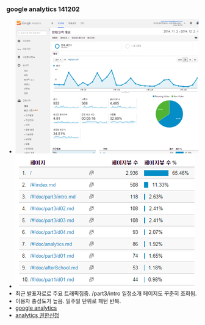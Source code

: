 
### google analytics 141202
- ![google analytics](/doc/img/analytics141202.png)
- ![top visit](/doc/img/top141202.png)
- 최근 발표자료로 주요 트래픽집중. /part3/intro 일정소개 페이지도 꾸준히 조회됨.
- 이용자 충성도가 높음. 일주일 단위로 패턴 반복.
- [google analytics](http://goo.gl/dyNTkl)
- [analytics 권한신청](/doc/analytics_admin.md)

